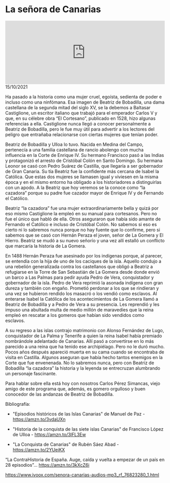 # La señora de Canarias
<iframe id='audio_88903085' frameborder='0' allowfullscreen='' scrolling='no' height='200' style='width:100%;' src='https://www.ivoox.com/player_ej_76823280_6_1.html' loading='lazy'></iframe>15/10/2021

Ha pasado a la historia como una mujer cruel, egoísta, sedienta de poder e incluso como una ninfómana. Esa imagen de Beatriz de Bobadilla, una dama castellana de la segunda mitad del siglo XV, se la debemos a Baltasar Castiglione, un escritor italiano que trabajó para el emperador Carlos V y que, en su célebre obra “El Cortesano”, publicado en 1528, hizo algunas referencias a ella. Castiglione nunca llegó a conocer personalmente a Beatriz de Bobadilla, pero le fue muy útil para advertir a los lectores del peligro que entrañaba relacionarse con ciertas mujeres que tenían poder.  

 Beatriz de Bobadilla y Ulloa lo tuvo. Nacida en Medina del Campo, pertenecía a una familia castellana de rancio abolengo con mucha influencia en la Corte de Enrique IV. Su hermano Francisco pasó a las Indias y protagonizó el arresto de Cristóbal Colón en Santo Domingo. Su hermana Leonor se casó con Pedro Suárez de Castilla, que llegaría a ser gobernador de Gran Canaria. Su tía Beatriz fue la confidente más cercana de Isabel la Católica. Que estas dos mujeres se llamasen igual y viviesen en la misma época y en el mismo entorno ha obligado a los historiadores a distinguirlas con un apodo. A la Beatriz que hoy veremos se la conoce como “la cazadora” porque su padre fue cazador mayor de Enrique IV y de Fernando el Católico.  

 Beatriz “la cazadora” fue una mujer extraordinariamente bella y quizá por eso mismo Castiglione la empleó en su manual para cortesanos. Pero no fue el único que habló de ella. Otros aseguraron que había sido amante de Fernando el Católico e incluso de Cristóbal Colón. No sabemos si eso es cierto ni lo sabremos nunca porque no hay fuente que lo confirme, pero si sabemos que se casó con Hernán Peraza el joven, señor de La Gomera y El Hierro. Beatriz se mudó a su nuevo señorío y una vez allí estalló un conflicto que marcaría la historia de La Gomera. 

 En 1488 Hernán Peraza fue asesinado por los indígenas porque, al parecer, se entendía con la hija de uno de los caciques de la isla. Aquello condujo a una rebelión generalizada contra los castellanos que obligó a Beatriz a refugiarse en la Torre de San Sebastián de La Gomera desde donde envió un barco a Las Palmas para pedir ayuda Pedro de Vera, conquistador y gobernador de la isla. Pedro de Vera reprimió la asonada indígena con gran dureza y también con engaño. Prometió perdonar a los que se rindieran y una vez se hubieron rendido los masacró o los vendió como esclavos. Al enterarse Isabel la Católica de los acontecimientos de La Gomera llamó a Beatriz de Bobadilla y a Pedro de Vera a su presencia. Les reprendió y les impuso una abultada multa de medio millón de maravedíes que la reina empleó en rescatar a los gomeros que habían sido vendidos como esclavos.  

 A su regreso a las islas contrajo matrimonio con Alonso Fernández de Lugo, conquistador de La Palma y Tenerife a quien la reina Isabel había premiado nombrándole adelantado de Canarias. Allí pasó a convertirse en lo más parecido a una reina que ha tenido ese archipiélago. Pero no le duró mucho. Pocos años después apareció muerta en su cama cuando se encontraba de visita en Castilla. Algunos aseguran que había hecho tantos enemigos en la Corte que fue envenenada. No lo sabremos nunca, pero con Beatriz de Bobadilla “la cazadora” la historia y la leyenda se entrecruzan alumbrando un personaje fascinante. 

 Para hablar sobre ella está hoy con nosotros Carlos Pérez Simancas, viejo amigo de este programa que, además, es gomero orgulloso y buen conocedor de las andanzas de Beatriz de Bobadilla.  

 Bibliografía:

 - "Episodios históricos de las Islas Canarias" de Manuel de Paz - https://amzn.to/3vdaUXn

 - "Historia de la conquista de las siete islas Canarias" de Francisco López de Ulloa - https://amzn.to/3lFL3Ew

 - "La Conquista de Canarias" de Rubén Sáez Abad - https://amzn.to/2YUeiKX 

 “La ContraHistoria de España. Auge, caída y vuelta a empezar de un país en 28 episodios”… https://amzn.to/3kXcZ6i 

 

https://www.ivoox.com/senora-canarias-audios-mp3_rf_76823280_1.html
